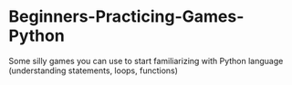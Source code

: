 # Beginners-Practicing-Games-Python
Some silly games you can use to start familiarizing with Python language (understanding statements, loops, functions)
